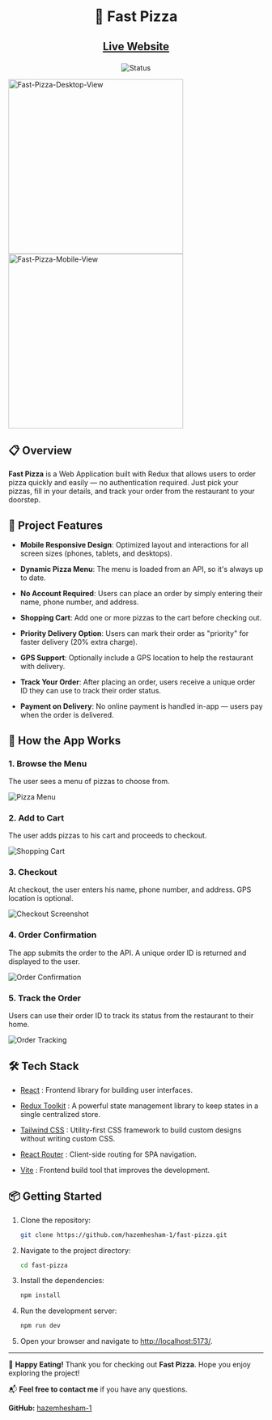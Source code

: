 <h1 align="center">
    🍕 Fast Pizza
</h1>


<h2 align="center">

[Live Website](https://fast-pizza.netlify.app)

</h2>


<div align="center">

![Status](https://img.shields.io/badge/Status-Completed-success?style=flat)

</div>


<p>
    <img src="./public/assets/fast-pizza-homepage.png" alt="Fast-Pizza-Desktop-View" height="345"/>
    <img src="./public/assets/fast-pizza-mobile.png" alt="Fast-Pizza-Mobile-View" height="345"/>
</p>


## 📋 Overview

**Fast Pizza** is a Web Application built with Redux that allows users to order pizza quickly and easily — no authentication required. Just pick your pizzas, fill in your details, and track your order from the restaurant to your doorstep.


## 🔑 Project Features

- **Mobile Responsive Design**: Optimized layout and interactions for all screen sizes (phones, tablets, and desktops).

- **Dynamic Pizza Menu**: The menu is loaded from an API, so it's always up to date.

- **No Account Required**: Users can place an order by simply entering their name, phone number, and address.

- **Shopping Cart**: Add one or more pizzas to the cart before checking out.

- **Priority Delivery Option**: Users can mark their order as "priority" for faster delivery (20% extra charge).

- **GPS Support**: Optionally include a GPS location to help the restaurant with delivery.

- **Track Your Order**: After placing an order, users receive a unique order ID they can use to track their order status.

- **Payment on Delivery**: No online payment is handled in-app — users pay when the order is delivered.


## 🧭 How the App Works

### 1. Browse the Menu

The user sees a menu of pizzas to choose from.

![Pizza Menu](./public/assets/fast-pizza-menu.png)


### 2. Add to Cart

The user adds pizzas to his cart and proceeds to checkout.

![Shopping Cart](./public/assets/fast-pizza-cart.png)


### 3. Checkout

At checkout, the user enters his name, phone number, and address. GPS location is optional.

![Checkout Screenshot](./public/assets/fast-pizza-checkout.png)


### 4. Order Confirmation

The app submits the order to the API. A unique order ID is returned and displayed to the user.

![Order Confirmation](./public/assets/fast-pizza-order.png)


### 5. Track the Order

Users can use their order ID to track its status from the restaurant to their home.

![Order Tracking](./public/assets/fast-pizza-tracking.png)



## 🛠️ Tech Stack

- [React](https://reactjs.org/) : Frontend library for building user interfaces.

- [Redux Toolkit](https://redux-toolkit.js.org/) : A powerful state management library to keep states in a single centralized store.

- [Tailwind CSS](https://tailwindcss.com) : Utility-first CSS framework to build custom designs without writing custom CSS.

- [React Router](https://reactrouter.com/) : Client-side routing for SPA navigation.

- [Vite](https://vitejs.dev/) : Frontend build tool that improves the development.


## 📦 Getting Started

1. Clone the repository:
    ```bash
    git clone https://github.com/hazemhesham-1/fast-pizza.git
    ```
2. Navigate to the project directory:
    ```bash
    cd fast-pizza
    ```
3. Install the dependencies:
    ```bash
    npm install
    ```
4. Run the development server:
    ```bash
    npm run dev
    ```
5. Open your browser and navigate to [http://localhost:5173/](http://localhost:5173/).


---

🍕 **Happy Eating!**
Thank you for checking out **Fast Pizza**. Hope you enjoy exploring the project!

📬 **Feel free to contact me** if you have any questions.

**GitHub:** [hazemhesham-1](https://github.com/hazemhesham-1)